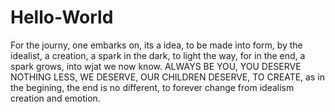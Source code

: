# Hello-World
For the journy, one embarks on, its a idea, to be made into form, by the idealist, a creation, a spark in the dark, to light the way, for in the end, a spark grows, into wjat we now know. ALWAYS BE YOU, YOU DESERVE NOTHING LESS, WE DESERVE, OUR CHILDREN DESERVE, TO CREATE, as in the begining, the end is no different, to forever change from idealism creation and emotion. 
